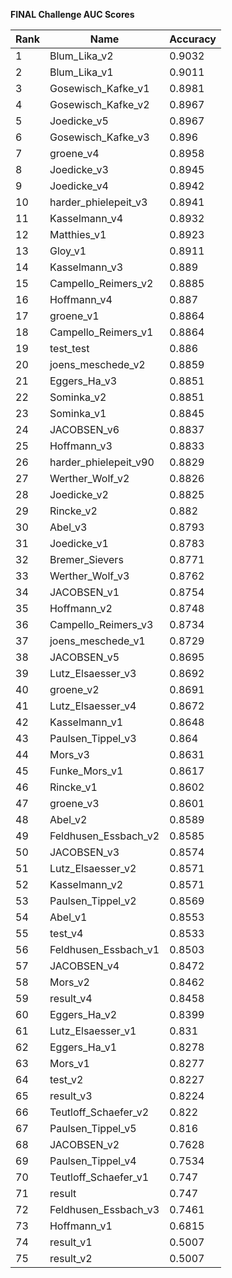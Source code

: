 **FINAL Challenge AUC Scores**


|Rank|Name|Accuracy|
|----|-----|---|
|1|Blum_Lika_v2|0.9032| 
|2|Blum_Lika_v1|0.9011| 
|3|Gosewisch_Kafke_v1|0.8981| 
|4|Gosewisch_Kafke_v2|0.8967| 
|5|Joedicke_v5|0.8967| 
|6|Gosewisch_Kafke_v3|0.896| 
|7|groene_v4|0.8958| 
|8|Joedicke_v3|0.8945| 
|9|Joedicke_v4|0.8942| 
|10|harder_phielepeit_v3|0.8941| 
|11|Kasselmann_v4|0.8932| 
|12|Matthies_v1|0.8923| 
|13|Gloy_v1|0.8911| 
|14|Kasselmann_v3|0.889| 
|15|Campello_Reimers_v2|0.8885| 
|16|Hoffmann_v4|0.887| 
|17|groene_v1|0.8864| 
|18|Campello_Reimers_v1|0.8864| 
|19|test_test|0.886| 
|20|joens_meschede_v2|0.8859| 
|21|Eggers_Ha_v3|0.8851| 
|22|Sominka_v2|0.8851| 
|23|Sominka_v1|0.8845| 
|24|JACOBSEN_v6|0.8837| 
|25|Hoffmann_v3|0.8833| 
|26|harder_phielepeit_v90|0.8829| 
|27|Werther_Wolf_v2|0.8826| 
|28|Joedicke_v2|0.8825| 
|29|Rincke_v2|0.882| 
|30|Abel_v3|0.8793| 
|31|Joedicke_v1|0.8783| 
|32|Bremer_Sievers|0.8771| 
|33|Werther_Wolf_v3|0.8762| 
|34|JACOBSEN_v1|0.8754| 
|35|Hoffmann_v2|0.8748| 
|36|Campello_Reimers_v3|0.8734| 
|37|joens_meschede_v1|0.8729| 
|38|JACOBSEN_v5|0.8695| 
|39|Lutz_Elsaesser_v3|0.8692| 
|40|groene_v2|0.8691| 
|41|Lutz_Elsaesser_v4|0.8672| 
|42|Kasselmann_v1|0.8648| 
|43|Paulsen_Tippel_v3|0.864| 
|44|Mors_v3|0.8631| 
|45|Funke_Mors_v1|0.8617| 
|46|Rincke_v1|0.8602| 
|47|groene_v3|0.8601| 
|48|Abel_v2|0.8589| 
|49|Feldhusen_Essbach_v2|0.8585| 
|50|JACOBSEN_v3|0.8574| 
|51|Lutz_Elsaesser_v2|0.8571| 
|52|Kasselmann_v2|0.8571| 
|53|Paulsen_Tippel_v2|0.8569| 
|54|Abel_v1|0.8553| 
|55|test_v4|0.8533| 
|56|Feldhusen_Essbach_v1|0.8503| 
|57|JACOBSEN_v4|0.8472| 
|58|Mors_v2|0.8462| 
|59|result_v4|0.8458| 
|60|Eggers_Ha_v2|0.8399| 
|61|Lutz_Elsaesser_v1|0.831| 
|62|Eggers_Ha_v1|0.8278| 
|63|Mors_v1|0.8277| 
|64|test_v2|0.8227| 
|65|result_v3|0.8224| 
|66|Teutloff_Schaefer_v2|0.822| 
|67|Paulsen_Tippel_v5|0.816| 
|68|JACOBSEN_v2|0.7628| 
|69|Paulsen_Tippel_v4|0.7534| 
|70|Teutloff_Schaefer_v1|0.747| 
|71|result|0.747| 
|72|Feldhusen_Essbach_v3|0.7461| 
|73|Hoffmann_v1|0.6815| 
|74|result_v1|0.5007| 
|75|result_v2|0.5007| 

